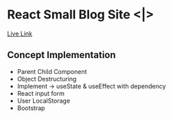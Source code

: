 # React Small Blog Site <|> 
[Live Link](https://.app)

## Concept Implementation
* Parent Child Component                
* Object Destructuring
* Implement -> useState & useEffect with dependency
* React input form
* User LocalStorage
* Bootstrap